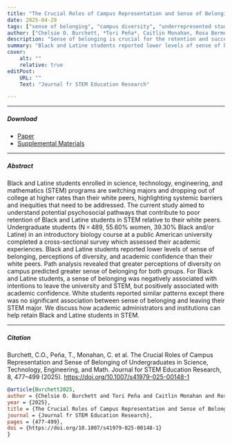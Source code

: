 ```yaml
---
title: "The Crucial Roles of Campus Representation and Sense of Belonging of Undergraduates in Science, Technology, Engineering, and Math" 
date: 2025-04-29
tags: ["sense of belonging", "campus diversity", "underrepresented students", "retention in STEM"]
author: ["Chelsie O. Burchett, *Tori Peña*, Caitlin Monahan, Rosa Bermejo, Miriam Sarwana, Bonita London"]
description: "Sense of belonging is crucial for the retention and success of undergraduate students, especially students from underrepresented backgrounds. This study aimed to understand potential psychosocial pathways that contribute to poor retention of Black and Latine students in STEM relative to their white peers. Path analysis revealed that greater perceptions of diversity on campus predicted greater sense of belonging for both groups. For Black and Latine students, a sense of belonging was negatively associated with intentions to leave the university and STEM, but positively associated with academic confidence." 
summary: "Black and Latine students reported lower levels of sense of belonging, perceptions of diversity, and academic confidence than their white peers. Path analysis revealed that greater perceptions of diversity on campus predicted greater sense of belonging for both groups. For Black and Latine students, a sense of belonging was negatively associated with intentions to leave the university and STEM, but positively associated with academic confidence. White students reported similar patterns except there was no significant association between sense of belonging and leaving their STEM major. We discuss how academic administrators and institutions can help retain Black and Latine students in STEM."
cover:
    alt: ""
    relative: true
editPost:
    URL: ""
    Text: "Journal fr STEM Education Research"

---
```


---

##### Download

+ [Paper](burchett-et-al-2025.pdf)
+ [Supplemental Materials](https://static-content.springer.com/esm/art%3A10.1007%2Fs41979-025-00148-1/MediaObjects/41979_2025_148_MOESM1_ESM.docx)

---

##### Abstract

Black and Latine students enrolled in science, technology, engineering, and mathematics (STEM) programs are switching majors and dropping out of college at higher rates than their white peers, highlighting systemic barriers and inequities that need to be addressed. The current study aimed to understand potential psychosocial pathways that contribute to poor retention of Black and Latine students in STEM relative to their white peers. Undergraduate students (N = 489, 55.60% women, 39.30% Black and/or Latine) in an introductory biology course at a public American university completed a cross-sectional survey which assessed their academic experiences. Black and Latine students reported lower levels of sense of belonging, perceptions of diversity, and academic confidence than their white peers. Path analysis revealed that greater perceptions of diversity on campus predicted greater sense of belonging for both groups. For Black and Latine students, a sense of belonging was negatively associated with intentions to leave the university and STEM, but positively associated with academic confidence. White students reported similar patterns except there was no significant association between sense of belonging and leaving their STEM major. We discuss how academic administrators and institutions can help retain Black and Latine students in STEM.

---

##### Citation

Burchett, C.O., Peña, T., Monahan, C. et al. The Crucial Roles of Campus Representation and Sense of Belonging of Undergraduates in Science, Technology, Engineering, and Math. Journal for STEM Education Research, 8, 477–499 (2025). https://doi.org/10.1007/s41979-025-00148-1

```BibTeX
@article{Burchett2025,
author = {Chelsie O. Burchett and Tori Peña and Caitlin Monahan and Rosa Bermejo and Miriam Sarwana and Bonita London},
year = {2025},
title = {The Crucial Roles of Campus Representation and Sense of Belonging of Undergraduates in Science, Technology, Engineering, and Math},
journal = {Journal fr STEM Education Research},
pages = {477-499},
doi = {https://doi.org/10.1007/s41979-025-00148-1}
}